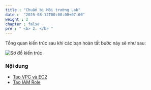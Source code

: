```yaml
---
title : "Chuẩn bị Môi trường Lab"
date :  "2025-08-12T00:00:00+07:00"
weight : 2 
chapter : false
pre : " <b> 2. </b> "
---
```


Tổng quan kiến trúc sau khi các bạn hoàn tất bước này sẽ như sau:

![Sơ đồ kiến trúc](/images/sodokientruc.png)

### Nội dung
  - [Tạo VPC và EC2](2.1-createec2/)
  - [Tạo IAM Role](2.2-createiamrole/)

  
